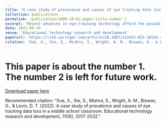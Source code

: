 ```yaml
---
title: "A case study of prevalence and causes of eye tracking data loss in a middle school classroom"
collection: publications
permalink: /publication/2009-10-01-paper-title-number-1
excerpt: 'Recent advances in eye-tracking technology afford the possibility to collect rich data on attentional focus in a wide variety of settings outside the lab. However, apart from anecdotal reports, it is not clear how to maximize the validity of these data and prevent data loss from tracking failures. Particularly helpful in developing these techniques would be to describe the prevalence and causes of tracking failures in authentic environments. To meet this goal, we analyzed video records aligned with eye-tracking data collected from screen-mounted eye trackers employed in a middle-school classroom. Our sample includes records from 35 students recorded during multiple eye-tracking sessions. We compared student head position, body posture, attentiveness, and social interactions for time periods associated with successful and unsuccessful eye tracking. Overall, we observed substantial data loss and found that student inattentiveness, movements toward the eye tracker, and head rotations were the most prevalent factors inducing data loss. In addition, we observed a substantial relationship between data loss and apparent low involvement in the learning task. These data suggest that eye-tracking data loss is an important problem and that it can present a threat to validity because it can bias datasets to overrepresent high involvement behaviors. Based on these findings, we present several recommendations for increasing the proportion of usable data and to counter possible biases that data loss may introduce.'
date: 2022-09-28
venue: 'Educational technology research and development'
paperurl: 'https://link.springer.com/article/10.1007/s11423-022-10154-4'
citation: 'Xue, X., Xie, S., Mishra, S., Wright, A. M., Biswas, G., & Levin, D. T. (2022). A case study of prevalence and causes of eye tracking data loss in a middle school classroom. Educational technology research and development, 70(6), 2017-2032.'
---
```

# This paper is about the number 1. The number 2 is left for future work.

[Download paper here](https://link.springer.com/article/10.1007/s11423-022-10154-4)

Recommended citation: “Xue, X., Xie, S., Mishra, S., Wright, A. M., Biswas, G., & Levin, D. T. (2022). A case study of prevalence and causes of eye tracking data loss in a middle school classroom. Educational technology research and development, 70(6), 2017-2032.”
